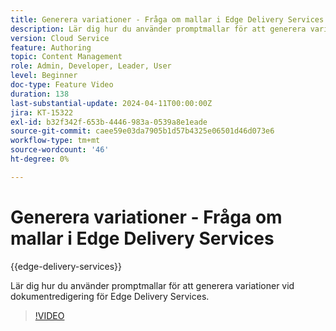 ```yaml
---
title: Generera variationer - Fråga om mallar i Edge Delivery Services
description: Lär dig hur du använder promptmallar för att generera variationer vid dokumentredigering för Edge Delivery Services.
version: Cloud Service
feature: Authoring
topic: Content Management
role: Admin, Developer, Leader, User
level: Beginner
doc-type: Feature Video
duration: 138
last-substantial-update: 2024-04-11T00:00:00Z
jira: KT-15322
exl-id: b32f342f-653b-4446-983a-0539a8e1eade
source-git-commit: caee59e03da7905b1d57b4325e06501d46d073e6
workflow-type: tm+mt
source-wordcount: '46'
ht-degree: 0%

---
```


# Generera variationer - Fråga om mallar i Edge Delivery Services

{{edge-delivery-services}}

Lär dig hur du använder promptmallar för att generera variationer vid dokumentredigering för Edge Delivery Services.

>[!VIDEO](https://video.tv.adobe.com/v/3428307/?learn=on)

